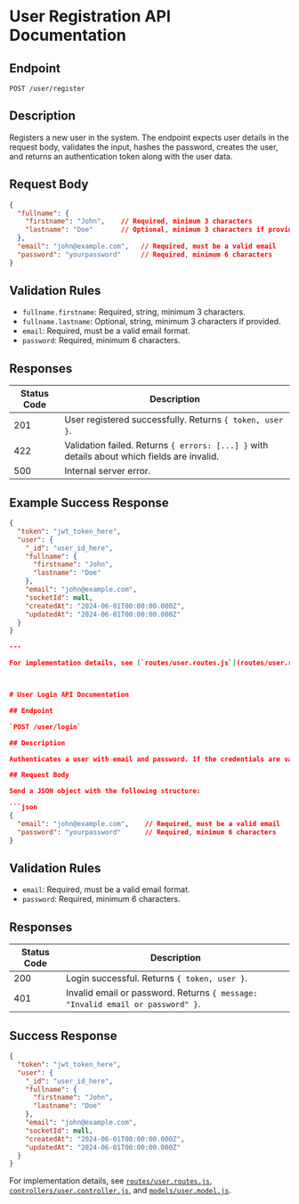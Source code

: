 # User Registration API Documentation

## Endpoint

`POST /user/register`

## Description

Registers a new user in the system. The endpoint expects user details in the request body, validates the input, hashes the password, creates the user, and returns an authentication token along with the user data.

## Request Body
 

```json
{
  "fullname": {
    "firstname": "John",    // Required, minimum 3 characters
    "lastname": "Doe"       // Optional, minimum 3 characters if provided
  },
  "email": "john@example.com",   // Required, must be a valid email
  "password": "yourpassword"     // Required, minimum 6 characters
}
```

## Validation Rules

- `fullname.firstname`: Required, string, minimum 3 characters.
- `fullname.lastname`: Optional, string, minimum 3 characters if provided.
- `email`: Required, must be a valid email format.
- `password`: Required, minimum 6 characters.

## Responses

| Status Code | Description                                                                                   |
|-------------|----------------------------------------------------------------------------------------------|
| 201         | User registered successfully. Returns `{ token, user }`.                                      |
| 422         | Validation failed. Returns `{ errors: [...] }` with details about which fields are invalid.   |
| 500         | Internal server error.                                                                        |

## Example Success Response

```json
{
  "token": "jwt_token_here",
  "user": {
    "_id": "user_id_here",
    "fullname": {
      "firstname": "John",
      "lastname": "Doe"
    },
    "email": "john@example.com",
    "socketId": null,
    "createdAt": "2024-06-01T00:00:00.000Z",
    "updatedAt": "2024-06-01T00:00:00.000Z"
  }
}

---

For implementation details, see [`routes/user.routes.js`](routes/user.routes.js), [`controllers/user.controller.js`](controllers/user.controller.js), and [`models/user.model.js`](models/user.model.js).



# User Login API Documentation

## Endpoint

`POST /user/login`

## Description

Authenticates a user with email and password. If the credentials are valid, returns a JWT token and user data.

## Request Body

Send a JSON object with the following structure:

```json
{
  "email": "john@example.com",    // Required, must be a valid email
  "password": "yourpassword"      // Required, minimum 6 characters
}
```

## Validation Rules

- `email`: Required, must be a valid email format.
- `password`: Required, minimum 6 characters.

## Responses

| Status Code | Description                                                                                   |
|-------------|----------------------------------------------------------------------------------------------|
| 200         | Login successful. Returns `{ token, user }`.                                                  |
| 401         | Invalid email or password. Returns `{ message: "Invalid email or password" }`.  


## Success Response

```json
{
  "token": "jwt_token_here",
  "user": {
    "_id": "user_id_here",
    "fullname": {
      "firstname": "John",
      "lastname": "Doe"
    },
    "email": "john@example.com",
    "socketId": null,
    "createdAt": "2024-06-01T00:00:00.000Z",
    "updatedAt": "2024-06-01T00:00:00.000Z"
  }
}
```

For implementation details, see [`routes/user.routes.js`](routes/user.routes.js), [`controllers/user.controller.js`](controllers/user.controller.js), and [`models/user.model.js`](models/user.model.js).



